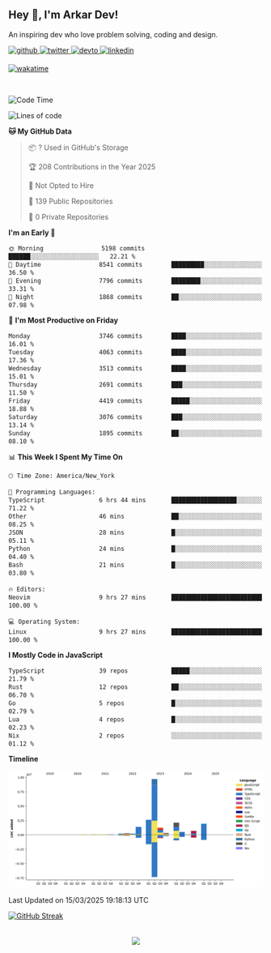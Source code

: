 ## Hey 👋, I'm Arkar Dev!  

An inspiring dev who love problem solving, coding and design.

<a href="https://github.com/Riley1101" target="_blank">
<img src=https://img.shields.io/badge/github-%2324292e.svg?&style=for-the-badge&logo=github&logoColor=white alt=github style="margin-bottom: 5px;" />
</a>
<a href="https://twitter.com/arkardev" target="_blank">
<img src=https://img.shields.io/badge/twitter-%2300acee.svg?&style=for-the-badge&logo=twitter&logoColor=white alt=twitter style="margin-bottom: 5px;" />
</a>
<a href="https://dev.to/riley1101" target="_blank">
<img src=https://img.shields.io/badge/dev.to-%2308090A.svg?&style=for-the-badge&logo=dev.to&logoColor=white alt=devto style="margin-bottom: 5px;" />
</a>
<a href="https://linkedin.com/in/arkar-kaung-myat" target="_blank">
<img src=https://img.shields.io/badge/linkedin-%231E77B5.svg?&style=for-the-badge&logo=linkedin&logoColor=white alt=linkedin style="margin-bottom: 5px;" />
</a>
  
[![wakatime](https://wakatime.com/badge/user/cf23b6e3-75f8-4c04-b0e3-273191c8d2ec.svg)](https://wakatime.com/@cf23b6e3-75f8-4c04-b0e3-273191c8d2ec)

<br/>

<!--START_SECTION:waka-->
![Code Time](http://img.shields.io/badge/Code%20Time-1%2C328%20hrs%2043%20mins-blue)

![Lines of code](https://img.shields.io/badge/From%20Hello%20World%20I%27ve%20Written-21.6%20million%20lines%20of%20code-blue)

**🐱 My GitHub Data** 

> 📦 ? Used in GitHub's Storage 
 > 
> 🏆 208 Contributions in the Year 2025
 > 
> 🚫 Not Opted to Hire
 > 
> 📜 139 Public Repositories 
 > 
> 🔑 0 Private Repositories 
 > 
**I'm an Early 🐤** 

```text
🌞 Morning                5198 commits        ██████░░░░░░░░░░░░░░░░░░░   22.21 % 
🌆 Daytime                8541 commits        █████████░░░░░░░░░░░░░░░░   36.50 % 
🌃 Evening                7796 commits        ████████░░░░░░░░░░░░░░░░░   33.31 % 
🌙 Night                  1868 commits        ██░░░░░░░░░░░░░░░░░░░░░░░   07.98 % 
```
📅 **I'm Most Productive on Friday** 

```text
Monday                   3746 commits        ████░░░░░░░░░░░░░░░░░░░░░   16.01 % 
Tuesday                  4063 commits        ████░░░░░░░░░░░░░░░░░░░░░   17.36 % 
Wednesday                3513 commits        ████░░░░░░░░░░░░░░░░░░░░░   15.01 % 
Thursday                 2691 commits        ███░░░░░░░░░░░░░░░░░░░░░░   11.50 % 
Friday                   4419 commits        █████░░░░░░░░░░░░░░░░░░░░   18.88 % 
Saturday                 3076 commits        ███░░░░░░░░░░░░░░░░░░░░░░   13.14 % 
Sunday                   1895 commits        ██░░░░░░░░░░░░░░░░░░░░░░░   08.10 % 
```


📊 **This Week I Spent My Time On** 

```text
🕑︎ Time Zone: America/New_York

💬 Programming Languages: 
TypeScript               6 hrs 44 mins       ██████████████████░░░░░░░   71.22 % 
Other                    46 mins             ██░░░░░░░░░░░░░░░░░░░░░░░   08.25 % 
JSON                     28 mins             █░░░░░░░░░░░░░░░░░░░░░░░░   05.11 % 
Python                   24 mins             █░░░░░░░░░░░░░░░░░░░░░░░░   04.40 % 
Bash                     21 mins             █░░░░░░░░░░░░░░░░░░░░░░░░   03.80 % 

🔥 Editors: 
Neovim                   9 hrs 27 mins       █████████████████████████   100.00 % 

💻 Operating System: 
Linux                    9 hrs 27 mins       █████████████████████████   100.00 % 
```

**I Mostly Code in JavaScript** 

```text
TypeScript               39 repos            █████░░░░░░░░░░░░░░░░░░░░   21.79 % 
Rust                     12 repos            ██░░░░░░░░░░░░░░░░░░░░░░░   06.70 % 
Go                       5 repos             █░░░░░░░░░░░░░░░░░░░░░░░░   02.79 % 
Lua                      4 repos             █░░░░░░░░░░░░░░░░░░░░░░░░   02.23 % 
Nix                      2 repos             ░░░░░░░░░░░░░░░░░░░░░░░░░   01.12 % 
```



**Timeline**

![Lines of Code chart](https://raw.githubusercontent.com/Riley1101/Riley1101/main/assets/bar_graph.png)


 Last Updated on 15/03/2025 19:18:13 UTC
<!--END_SECTION:waka-->

[![GitHub Streak](https://streak-stats.demolab.com?user=Riley1101)](https://git.io/streak-stats)
  
<br/>  
<div align="center">
<img src="https://komarev.com/ghpvc/?username=Riley1101&&style=flat-square" align="center" />
</div>  

